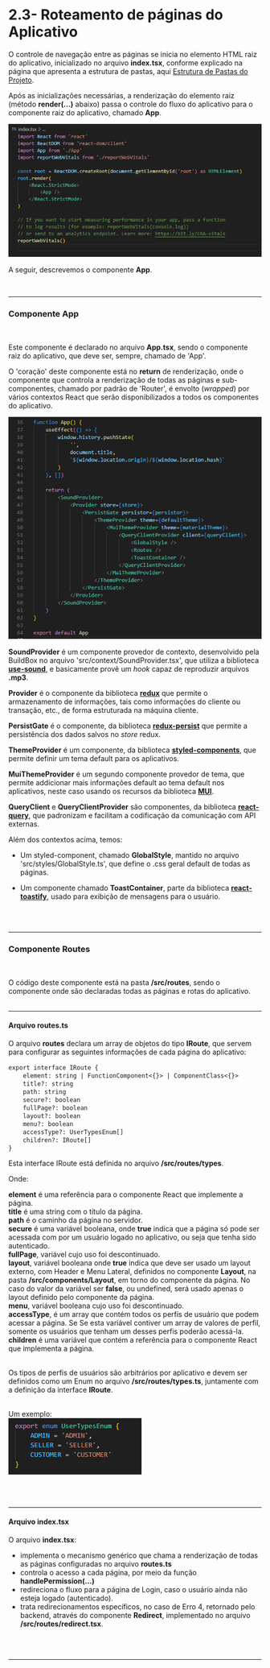 # 2.3- Roteamento de páginas do Aplicativo

O controle de navegação entre as páginas se inicia no elemento HTML raiz do aplicativo, inicializado no arquivo **index.tsx**, conforme explicado na página que apresenta a estrutura de pastas, aqui [Estrutura de Pastas do Projeto](2-folder-structure.md).

Após as inicializações necessárias, a renderização do elemento raiz (método **render(...)** abaixo) passa o controle do fluxo do aplicativo para o componente raiz do aplicativo, chamado **App**.

![index.tsx contents](./images/index.tsx.png)

A seguir, descrevemos o componente **App**.

<br>

***

### Componente **App**

<br>

Este componente é declarado no arquivo **App.tsx**, sendo o componente raiz do aplicativo, que deve ser, sempre, chamado de 'App'.

O 'coração' deste componente está no **return** de renderização, onde o componente que controla a renderização de todas as páginas e sub-componentes, chamado por padrão de 'Router', é envolto (*wrapped*) por vários contextos React que serão disponibilizados a todos os componentes do aplicativo.

![App component](./images/app-component.png)


**SoundProvider** é um componente provedor de contexto, desenvolvido pela BuildBox no arquivo 'src/context/SoundProvider.tsx', que utiliza a biblioteca [**use-sound**](https://github.com/joshwcomeau/use-sound#readme), e basicamente provê um *hook* capaz de reproduzir arquivos **.mp3**.

**Provider** é o componente da biblioteca [**redux**](https://react-redux.js.org/) que permite o armazenamento de informações, tais como informações do cliente ou transação, etc., de forma estruturada na máquina cliente.

**PersistGate** é o componente, da biblioteca [**redux-persist**](https://github.com/rt2zz/redux-persist) que permite a persistência dos dados salvos no *store* redux.

**ThemeProvider** é um componente, da biblioteca [**styled-components**](https://styled-components.com/), que permite definir um tema default para os aplicativos.

**MuiThemeProvider** é um segundo componente provedor de tema, que permite addicionar mais informações default ao tema default nos aplicativos, neste caso usando os recursos da biblioteca [**MUI**](https://mui.com/).

**QueryClient** e **QueryClientProvider** são componentes, da biblioteca [**react-query**](https://tanstack.com/query/latest), que padronizam e facilitam a codificação da comunicação com API externas.

Além dos contextos acima, temos:

- Um styled-component, chamado **GlobalStyle**, mantido no arquivo 'src/styles/GlobalStyle.ts', que define o .css geral default de todas as páginas.

- Um componente chamado **ToastContainer**, parte da biblioteca [**react-toastify**](https://fkhadra.github.io/react-toastify), usado para exibição de mensagens para o usuário.

<br>
<br>

***

### Componente **Routes**

<br>

O código deste componente está na pasta **/src/routes**, sendo o componente onde são declaradas todas as páginas e rotas do aplicativo.
<br>
<br>

***
#### Arquivo **routes.ts**

O arquivo **routes** declara um array de objetos do tipo **IRoute**, que servem para configurar as seguintes informações de cada página do aplicativo:

    export interface IRoute {
        element: string | FunctionComponent<{}> | ComponentClass<{}>
        title?: string
        path: string
        secure?: boolean
        fullPage?: boolean
        layout?: boolean
        menu?: boolean
        accessType?: UserTypesEnum[]
        children?: IRoute[]
    }

Esta interface IRoute está definida no arquivo **/src/routes/types**.<br>

Onde:

**element** é uma referência para o componente React que implemente a página.<br>
**title** é uma string com o título da página.<br>
**path** é o caminho da página no servidor.<br>
**secure** é uma variável booleana, onde **true** indica que a página só pode ser acessada com por um usuário logado no aplicativo, ou seja que tenha sido autenticado.<br>
**fullPage**, variável cujo uso foi descontinuado.<br>
**layout**, variável booleana onde **true** indica que deve ser usado um layout externo, com Header e Menu Lateral, definidos no componente **Layout**, na pasta **/src/components/Layout**, em torno do componente da página. No caso do valor da variável ser **false**, ou undefined, será usado apenas o layout definido pelo componente da página.<br>
**menu**, variável booleana cujo uso foi descontinuado.<br>
**accessType**, é um array que contém todos os perfis de usuário que podem acessar a página. Se Se esta variável contiver um array de valores de perfil, somente os usuários que tenham um desses perfis poderão acessá-la.<br>
**children** é uma variável que contém a referência para o componente React que implementa a página.<br>
<br>

Os tipos de perfis de usuários são arbitrários por aplicativo e devem ser definidos como um Enum no arquivo **/src/routes/types.ts**, juntamente com a definição da interface **IRoute**.<br>
<br>

Um exemplo:<br>
![Exemplo de perfis de usuário](./images/user-profiles-enum.png)

<br>
<br>

***
#### Arquivo **index.tsx**

O arquivo **index.tsx**:<br>
- implementa o mecanismo genérico que chama a renderização de todas as páginas configuradas no arquivo **routes.ts**<br>
- controla o acesso a cada página, por meio da função **handlePermission(...)**<br>
- redireciona o fluxo para a página de Login, caso o usuário ainda não esteja logado (autenticado).<br>
- trata redirecionamentos específicos, no caso de Erro 4, retornado pelo backend, através do componente **Redirect**, implementado no arquivo **/src/routes/redirect.tsx**. 
<br>
<br>

***